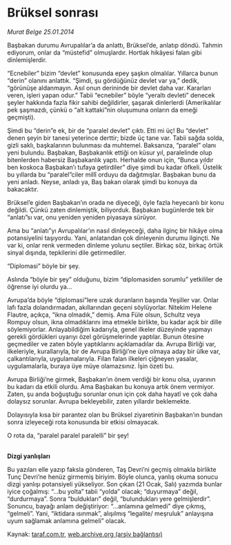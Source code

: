 # Brüksel sonrası

*Murat Belge 25.01.2014*

<div class="yazi"><p>Başbakan durumu Avrupalılar’a da anlattı, Brüksel’de, anlatıp döndü. Tahmin ediyorum, onlar da “müstefid” olmuşlardır. Hortlak hikâyesi falan gibi dinlemişlerdir.</p>
<p>“Ecnebiler” bizim “devlet” konusunda epey şaşkın olmalılar. Yıllarca bunun “derin” olanını anlattık. “Şimdi, şu gördüğünüz devlet var ya,” dedik, “görünüşe aldanmayın. Asıl onun derininde bir devlet daha var. Kararları veren, işleri yapan odur.” Tabii “ecnebiler” böyle “yeraltı devleti” denecek şeyler hakkında fazla fikir sahibi değildirler, şaşarak dinlerlerdi (Amerikalılar pek şaşmazdı, çünkü o “alt kattaki”nin oluşumuna onların da emeği geçmişti).</p>
<p>Şimdi bu “derin”e ek, bir de “paralel devlet” çıktı. Etti mi üç! Bu “devlet” denen şeyin bir tanesi yeterince derttir; bizde üç tane var. Tabii sağda solda, gizli saklı, başkalarının bulunması da muhtemel. Baksanıza, “paralel” olanı yeni bulundu. Başbakan, Başbakanlık ettiği on küsur yıl, paralelinde olup bitenlerden habersiz Başbakanlık yaptı. Herhalde onun için, “Bunca yıldır ben koskoca Başbakan’ı tufaya getirdiler” diye şimdi bu kadar öfkeli. Üstelik bu yıllarda bu “paralel”ciler millî orduyu da dağıtmışlar. Başbakan bunu da yeni anladı. Neyse, anladı ya, Baş bakan olarak şimdi bu konuya da bakacaktır. </p>
<p>Brüksel’e giden Başbakan’ın orada ne diyeceği, öyle fazla heyecanlı bir konu değildi. Çünkü zaten dinlemiştik, biliyorduk. Başbakan bugünlerde tek bir “anlatı”sı var, onu yeniden yeniden piyasaya sürüyor. </p>
<p>Ama bu “anlatı”yı Avrupalılar’ın nasıl dinleyeceği, daha ilginç bir hikâye olma potansiyelini taşıyordu. Yani, anlatandan çok dinleyenin durumu ilginçti. Ne var ki, onlar renk vermeden dinleme yolunu seçtiler. Birkaç söz, birkaç örtük sinyal dışında, tepkilerini dile getirmediler. </p>
<p>“Diplomasi” böyle bir şey.</p>
<p>Aslında “böyle bir şey” olduğunu, bizim “diplomasiden sorumlu” yetkililer de öğrense iyi olurdu ya...</p>
<p>Avrupa’da böyle “diplomasi”lere uzak duranların başında Yeşiller var. Onlar lafı fazla dolandırmadan, akıllarından geçeni söylüyorlar. Nitekim Helene Flautre, açıkça, “ikna olmadık,” demiş. Ama Füle olsun, Schultz veya Rompuy olsun, ikna olmadıklarını ima etmekle birlikte, bu kadar açık bir dille söylemiyorlar. Anlayabildiğim kadarıyla, genel ilkeler düzeyinde yapmayı gerekli gördükleri uyarıyı özel görüşmelerinde yaptılar. Bunun ötesine geçmediler ve zaten böyle yaptıklarını açıklamadılar da. Avrupa Birliği var, ilkeleriyle, kurallarıyla, bir de Avrupa Birliği’ne üye olmaya aday bir ülke var, çalkantılarıyla, uygulamalarıyla. Filan falan ilkeleri çiğneyen yasalar, uygulamalarla, buraya üye müye olamazsınız. İşin özeti bu. </p>
<p>Avrupa Birliği’ne girmek, Başbakan’ın önem verdiği bir konu olsa, uyarının bu kadarı da etkili olurdu. Ama Başbakan bu konuya artık önem vermiyor. Zaten, şu anda boğuştuğu sorunlar onun için çok daha hayatî ve çok daha dolaysız sorunlar. Avrupa bekleyebilir, zaten yıllardır beklemekte. </p>
<p>Dolayısıyla kısa bir parantez olan bu Brüksel ziyaretinin Başbakan’ın bundan sonra izleyeceği rota konusunda bir etkisi olmayacak. </p>
<p>O rota da, “paralel paralel paralelli” bir şey!</p>
<p><b><br/>Dizgi yanlışları</b></p>
<p>Bu yazıları elle yazıp faksla gönderen, Taş Devri’ni geçmiş olmakla birlikte Tunç Devri’ne henüz girmemiş biriyim. Böyle olunca, yanlış okuma sonucu dizgi yanlışı potansiyeli yükseliyor. Son çıkan (21 Ocak, Salı) yazımda bunlar iyice çoğalmış: “...bu yolta” tabii “yolda” olacak; “duyurmaya” değil, “durdurmaya”. Sonra “buldukları” değil, “bulundukları yere gelmişlerdir”. Sonuncu, bayağı anlam değiştiriyor: “...anlamına gelmedi” diye çıkmış, “gelmeli”. Yani, “iktidara ısınmak”, alışılmış “legalite/ meşruluk” anlayışına uyum sağlamak anlamına gelmeli” olacak.</p>
</div>

Kaynak: [taraf.com.tr](http://www.taraf.com.tr:80/murat-belge/makale-bruksel-sonrasi.htm), [web.archive.org (arşiv bağlantısı)](http://web.archive.org/web/20140126025004/http://www.taraf.com.tr:80/murat-belge/makale-bruksel-sonrasi.htm)
